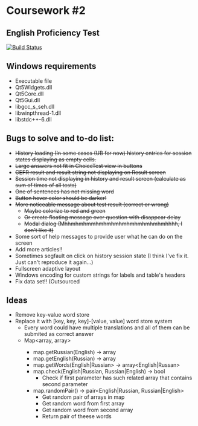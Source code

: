 # Coursework #2
## English Proficiency Test

[![Build Status](https://travis-ci.org/TheEvilRoot/2CourseWork.svg?branch=master)](https://travis-ci.org/TheEvilRoot/2CourseWork)

Windows requirements
----

* Executable file
* Qt5Widgets.dll
* Qt5Core.dll
* Qt5Gui.dll
* libgcc_s_seh.dll
* libwinpthread-1.dll
* libstdc++-6.dll

Bugs to solve and to-do list:
-----

* ~~History loading (In some cases (UB for now) history entries for session states displaying as empty cells.~~
* ~~Large answers not fit in ChoiceTest view in buttons~~
* ~~CEFR result and result string not displaying on Result screen~~
* ~~Session time not displaying in history and result screen (calculate as sum of times of all tests)~~
* ~~One of sentences has not missing word~~
* ~~Button hover color should be darker!~~
* ~~More noticeable message about test result (correct or wrong)~~
	* ~~Maybe colorize to red and green~~
	* ~~Or create floating message over question with disappear delay~~
	* ~~Modal dialog (Mhhmhmhmmhmhmhmhmhmhmhmhmhmhhhh, I don't like it)~~
* Some sort of help messages to provide user what he can do on the screen
* Add more articles!!
* Sometimes segfault on click on history session state (I think I've fix it. Just can't reproduce it again...)
* Fullscreen adaptive layout
* Windows encoding for custom strings for labels and table's headers
* Fix data set!! (Outsourced 



Ideas
----

* Remove key-value word store
* Replace it with [key, key, key]-[value, value] word store system
	* Every word could have multiple translations and all of them can be submited as correct answer
	* Map<array<Russian>, array<English>>
		* map.getRussian(English) -> array<Russian>
		* map.getEnglish(Russian) -> array<English>
		* map.getWords(English|Russian> -> array<English|Russan>
		* map.check(English|Russian, Russian|English) -> bool
			* Check if first parameter has such related array that contains second parameter
		* map.randomPair() -> pair<English|Russian, Russian|English>
			* Get random pair of arrays in map
			* Get random word from first array
			* Get random word from second array
			* Return pair of theese words
